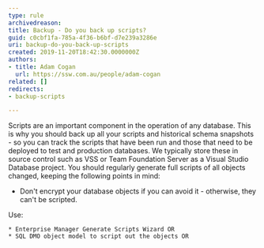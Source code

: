 ```yaml
---
type: rule
archivedreason: 
title: Backup - Do you back up scripts?
guid: c0cbf1fa-785a-4f36-b6bf-d7e239a3286e
uri: backup-do-you-back-up-scripts
created: 2019-11-20T18:42:30.0000000Z
authors:
- title: Adam Cogan
  url: https://ssw.com.au/people/adam-cogan
related: []
redirects:
- backup-scripts

---
```


Scripts are an important component in the operation of any database. This is why you should back up all your scripts and historical schema snapshots - so you can track the scripts that have been run and those that need to be deployed to test and production databases. We typically store these in source control such as VSS or Team Foundation Server as a Visual Studio Database project. You should regularly generate full scripts of all objects changed, keeping the following points in mind:

* Don't encrypt your database objects if you can avoid it - otherwise, they can't be scripted.


Use:

    * Enterprise Manager Generate Scripts Wizard OR
    * SQL DMO object model to script out the objects OR



<!--endintro-->
